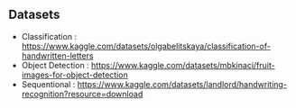 ## Datasets 
- Classification : https://www.kaggle.com/datasets/olgabelitskaya/classification-of-handwritten-letters
- Object Detection : https://www.kaggle.com/datasets/mbkinaci/fruit-images-for-object-detection
- Sequentional : https://www.kaggle.com/datasets/landlord/handwriting-recognition?resource=download